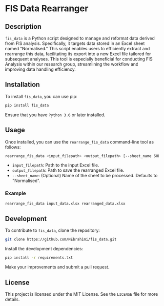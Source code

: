 
# FIS Data Rearranger

## Description
`fis_data` is a Python script designed to manage and reformat data derived from FIS analysis. Specifically, it targets data stored in an Excel sheet named "Normalised." This script enables users to efficiently extract and rearrange this data, facilitating its export into a new Excel file tailored for subsequent analyses. This tool is especially beneficial for conducting FIS Analysis within our research group, streamlining the workflow and improving data handling efficiency.

## Installation
To install `fis_data`, you can use pip:
```bash
pip install fis_data
```
Ensure that you have `Python 3.6` or later installed.

## Usage
Once installed, you can use the `rearrange_fis_data` command-line tool as follows:
```bash
rearrange_fis_data <input_filepath> <output_filepath> [--sheet_name SHEET_NAME]
```
- `input_filepath`: Path to the input Excel file.
- `output_filepath`: Path to save the rearranged Excel file.
- `--sheet_name`: (Optional) Name of the sheet to be processed. Defaults to "Normalised".

### Example
```bash
rearrange_fis_data input_data.xlsx rearranged_data.xlsx
```

## Development
To contribute to `fis_data`, clone the repository:
```bash
git clone https://github.com/NEbrahimi/fis_data.git
```
Install the development dependencies:
```bash
pip install -r requirements.txt
```
Make your improvements and submit a pull request.

## License
This project is licensed under the MIT License. See the `LICENSE` file for more details.

